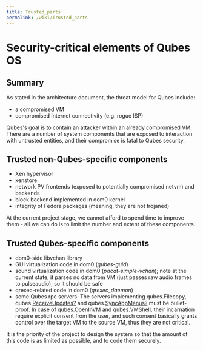 ```yaml
---
title: Trusted_parts
permalink: /wiki/Trusted_parts
---
```


Security-critical elements of Qubes OS
======================================

Summary
-------

As stated in the architecture document, the threat model for Qubes include:

-   a compromised VM
-   compromised Internet connectivity (e.g. rogue ISP)

Qubes's goal is to contain an attacker within an already compromised VM. There are a number of system components that are exposed to interaction with untrusted entities, and their compromise is fatal to Qubes security.

Trusted non-Qubes-specific components
-------------------------------------

-   Xen hypervisor
-   xenstore
-   network PV frontends (exposed to potentially compromised netvm) and backends
-   block backend implemented in dom0 kernel
-   integrity of Fedora packages (meaning, they are not trojaned)

At the current project stage, we cannot afford to spend time to improve them - all we can do is to limit the number and extent of these components.

Trusted Qubes-specific components
---------------------------------

-   dom0-side libvchan library
-   GUI virtualization code in dom0 (*qubes-guid*)
-   sound virtualization code in dom0 (*pacat-simple-vchan*); note at the current state, it parses no data from VM (just passes raw audio frames to pulseaudio), so it should be safe
-   qrexec-related code in dom0 (*qrexec\_daemon*)
-   some Qubes rpc servers. The servers implementing qubes.Filecopy, qubes.[ReceiveUpdates?](/wiki/ReceiveUpdates) and qubes.[SyncAppMenus?](/wiki/SyncAppMenus) must be bullet-proof. In case of qubes.OpenInVM and qubes.VMShell, their incarnation require explicit consent from the user, and such consent basically grants control over the target VM to the source VM, thus they are not critical.

It is the priority of the project to design the system so that the amount of this code is as limited as possible, and to code them securely.

